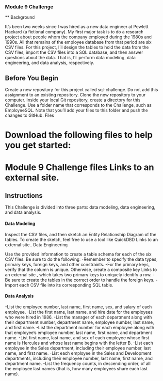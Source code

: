 ### Module 9 Challenge

** Background

It’s been two weeks since I was hired as a new data engineer at Pewlett Hackard (a fictional company). My first major task is to do a research project about people whom the company employed during the 1980s and 1990s. All that remains of the employee database from that period are six CSV files.
For this project, I’ll design the tables to hold the data from the CSV files, import the CSV files into a SQL database, and then answer questions about the data. That is, I’ll perform data modeling, data engineering, and data analysis, respectively.

## Before You Begin

Create a new repository for this project called sql-challenge. Do not add this assignment to an existing repository.
Clone the new repository to your computer.
Inside your local Git repository, create a directory for this Challenge. Use a folder name that corresponds to the Challenge, such as EmployeeSQL.
Note that you’ll add your files to this folder and push the changes to GitHub.
Files

# Download the following files to help you get started:
# Module 9 Challenge files Links to an external site.

## Instructions

This Challenge is divided into three parts: data modeling, data engineering, and data analysis.

#### Data Modeling

Inspect the CSV files, and then sketch an Entity Relationship Diagram of the tables. To create the sketch, feel free to use a tool like QuickDBD Links to an external site..
Data Engineering

Use the provided information to create a table schema for each of the six CSV files. Be sure to do the following:
  -Remember to specify the data types, primary keys, foreign keys, and other constraints.
  -For the primary keys, verify that the column is unique. Otherwise, create a composite key Links to an external site., which takes two primary keys to uniquely identify a row.
  -Be sure to create the tables in the correct order to handle the foreign keys.
  -Import each CSV file into its corresponding SQL table.

#### Data Analysis

  -List the employee number, last name, first name, sex, and salary of each employee.
  -List the first name, last name, and hire date for the employees who were hired in 1986.
  -List the manager of each department along with their department number, department name, employee number, last name, and first name.
  -List the department number for each employee along with that employee’s employee number, last name, first name, and department name.
  -List first name, last name, and sex of each employee whose first name is Hercules and whose last name begins with the letter B.
  -List each employee in the Sales department, including their employee number, last name, and first name.
  -List each employee in the Sales and Development departments, including their employee number, last name, first name, and department name.
  -List the frequency counts, in descending order, of all the employee last names (that is, how many employees share each last name).
